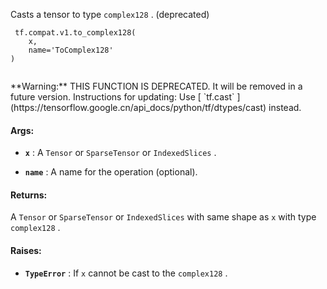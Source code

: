 Casts a tensor to type  `complex128` . (deprecated)



```
 tf.compat.v1.to_complex128(
    x,
    name='ToComplex128'
)
 
```


<aside class="warning">**Warning:**  THIS FUNCTION IS DEPRECATED. It will be removed in a future version.
Instructions for updating:
Use [ `tf.cast` ](https://tensorflow.google.cn/api_docs/python/tf/dtypes/cast) instead.</aside>


#### Args:

- **`x`** : A  `Tensor`  or  `SparseTensor`  or  `IndexedSlices` .

- **`name`** : A name for the operation (optional).



#### Returns:
A  `Tensor`  or  `SparseTensor`  or  `IndexedSlices`  with same shape as  `x`  with
type  `complex128` .



#### Raises:

- **`TypeError`** : If  `x`  cannot be cast to the  `complex128` .

